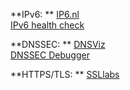 **IPv6:  **
[IP6.nl](https://ip6.nl/)  
[IPv6 health check](https://www.mythic-beasts.com/ipv6/health-check/)

**DNSSEC:  **
[DNSViz](http://dnsviz.net/)  
[DNSSEC Debugger](https://dnssec-debugger.verisignlabs.com/)
 
**HTTPS/TLS:  **
[SSLlabs](https://www.ssllabs.com/ssltest/)
 
